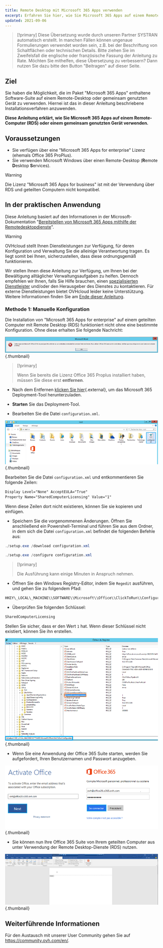 ```yaml
---
title: Remote Desktop mit Microsoft 365 Apps verwenden
excerpt: Erfahren Sie hier, wie Sie Microsoft 365 Apps auf einem Remote- (RDS) oder einem gemeinsam genutzten Desktop verwenden
updated: 2021-09-06
---
```


> [!primary]
> Diese Übersetzung wurde durch unseren Partner SYSTRAN automatisch erstellt. In manchen Fällen können ungenaue Formulierungen verwendet worden sein, z.B. bei der Beschriftung von Schaltflächen oder technischen Details. Bitte ziehen Sie im Zweifelsfall die englische oder französische Fassung der Anleitung zu Rate. Möchten Sie mithelfen, diese Übersetzung zu verbessern? Dann nutzen Sie dazu bitte den Button "Beitragen" auf dieser Seite.
>


## Ziel

Sie haben die Möglichkeit, die im Paket "Microsoft 365 Apps" enthaltene Software-Suite auf einem Remote-Desktop oder gemeinsam genutzten Gerät zu verwenden. Hiernei ist das in dieser Anleitung beschriebene Installationsverfahren anzuwenden.

**Diese Anleitung erklärt, wie Sie Microsoft 365 Apps auf einem Remote-Computer (RDS) oder einem gemeinsam genutzten Gerät verwenden.**

## Voraussetzungen

- Sie verfügen über eine "Microsoft 365 Apps for enterprise" Lizenz (ehemals Office 365 ProPlus).
- Sie verwenden Microsoft Windows über einen Remote-Desktop (**R**emote **D**esktop **S**ervices).

> [!warning]
>
> Die Lizenz "Microsoft 365 Apps for business" ist mit der Verwendung über RDS und geteilten Computern nicht kompatibel.
> 

## In der praktischen Anwendung

Diese Anleitung basiert auf den Informationen in der Microsoft-Dokumentation "[Bereitstellen von Microsoft 365 Apps mithilfe der Remotedesktopdienste](https://docs.microsoft.com/de-de/deployoffice/deploy-microsoft-365-apps-remote-desktop-services)".

> [!warning]
>
> OVHcloud stellt Ihnen Dienstleistungen zur Verfügung, für deren Konfiguration und Verwaltung Sie die alleinige Verantwortung tragen. Es liegt somit bei Ihnen, sicherzustellen, dass diese ordnungsgemäß funktionieren.
> 
> Wir stellen Ihnen diese Anleitung zur Verfügung, um Ihnen bei der Bewältigung alltäglicher Verwaltungsaufgaben zu helfen. Dennoch empfehlen wir Ihnen, falls Sie Hilfe brauchen, einen [spezialisierten Dienstleister](https://partner.ovhcloud.com/de/directory/) und/oder den Herausgeber des Dienstes zu kontaktieren. Für externe Dienstleistungen bietet OVHcloud leider keine Unterstützung. Weitere Informationen finden Sie am [Ende dieser Anleitung](#gofurther).
> 

### Methode 1: Manuelle Konfiguration

Die Installation von "Microsoft 365 Apps for enterprise" auf einem geteilten Computer mit Remote Desktop (RDS) funktioniert nicht ohne eine bestimmte Konfiguration. Ohne diese erhalten Sie folgende Nachricht:

![E-Mails](images/4717.png){.thumbnail}

> [!primary]
>
> Wenn Sie bereits die Lizenz Office 365 Proplus installiert haben, müssen Sie diese erst **entfernen**.
>

- Nach dem Entfernen [klicken Sie hier](https://www.microsoft.com/en-gb/download/details.aspx?id=49117){.external}, um das Microsoft 365 Deployment-Tool herunterzuladen.


- **Starten** Sie das Deployment-Tool.


- Bearbeiten Sie die Datei `configuration.xml`.

![365](images/4720.png){.thumbnail}

Bearbeiten Sie die Datei `configuration.xml` und entkommentieren Sie folgende Zeilen:

```xml
Display Level="None" AcceptEULA="True"
Property Name="SharedComputerLicensing" Value="1"
```

Wenn diese Zeilen dort nicht existieren, können Sie sie kopieren und einfügen.

- Speichern Sie die vorgenommenen Änderungen. Öffnen Sie anschließend ein Powershell-Terminal und führen Sie aus dem Ordner, in dem sich die Datei `configuration.xml` befindet die folgenden Befehle aus:

```powershell
./setup.exe /download configuration.xml
```

```powershell
./setup.exe /configure configuration.xml
```

> [!primary]
>
> Die Ausführung kann einige Minuten in Anspruch nehmen.

- Öffnen Sie den Windows Registry-Editor, indem Sie `Regedit` ausführen, und gehen Sie zu folgendem Pfad:

```powershell
HKEY\_LOCAL\_MACHINE\\SOFTWARE\\Microsoft\\Office\\ClickToRun\\Configuration
```

- Überprüfen Sie folgenden Schlüssel:

```powershell
SharedComputerLicensing
```

Stellen Sie sicher, dass er den Wert `1` hat. Wenn dieser Schlüssel nicht existiert, können Sie ihn erstellen.

![E-Mails](images/4723.png){.thumbnail}

- Wenn Sie eine Anwendung der Office 365 Suite starten, werden Sie aufgefordert, Ihren Benutzernamen und Passwort anzugeben.

![E-Mails](images/4724.png){.thumbnail}

- Sie können nun Ihre Office 365 Suite von Ihrem geteilten Computer aus unter Verwendung der Remote Desktop-Dienste (RDS) nutzen.


![E-Mails](images/4726.png){.thumbnail}


## Weiterführende Informationen <a name="gofurther"></a>

Für den Austausch mit unserer User Community gehen Sie auf <https://community.ovh.com/en/>.
